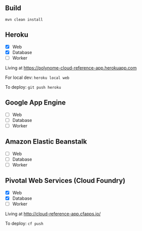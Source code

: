 ## Build

`mvn clean install`

## Heroku

- [X] Web
- [X] Database
- [ ] Worker

Living at https://polynome-cloud-reference-app.herokuapp.com

For local dev:
`heroku local web`

To deploy:
`git push heroku`


## Google App Engine

- [ ] Web
- [ ] Database
- [ ] Worker

## Amazon Elastic Beanstalk

- [ ] Web
- [ ] Database
- [ ] Worker

## Pivotal Web Services (Cloud Foundry)

- [X] Web
- [X] Database
- [ ] Worker

Living at http://cloud-reference-app.cfapps.io/

To deploy:
`cf push`
